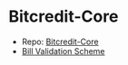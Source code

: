 # Bitcredit-Core

* Repo: [Bitcredit-Core](https://github.com/BitcreditProtocol/Bitcredit-Core)
* [Bill Validation Scheme](./bill_validation.md)

